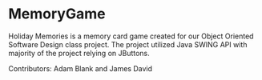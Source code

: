 # MemoryGame
Holiday Memories is a memory card game created for our Object Oriented Software
Design class project. The project utilized Java SWING API with majority of
the project relying on JButtons.

Contributors: Adam Blank and James David
